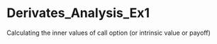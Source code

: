 # Derivates_Analysis_Ex1
Calculating the inner values of call option (or intrinsic value or payoff)

